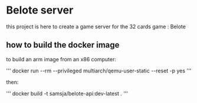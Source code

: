 # Belote server

this project is here to create a game server for the 32 cards game : Belote


## how to build the docker image


to build an arm image from an x86 computer:

'''
docker run --rm --privileged multiarch/qemu-user-static --reset -p yes
'''

then:

'''
docker build -t samsja/belote-api:dev-latest .
'''

